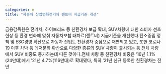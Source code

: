 ```yaml
---
categories: e
title: "자동차 산업변화전기차 렌트비 지급기준 개선"
---
```

금융감독원은 전기차, 하이브리드 등 친환경차 보급 확대, SUV차량에 대한 소비자 선호 현상 등 환경 변화에 맞춰 자동차보험 대차료(렌트비) 지급기준을 개선했다.탄소중립 정책 및 ESG경영 확산으로 자동차 산업도 친환경차 중심으로 재편되고 있고, 또한 코로나19 이후 차박 등 레저문화 확산으로 다양한 종류의 SUV 차량이 출시되는 등 전체 차량에서 SUV 비중도 증가하는데 따른 것이다.전체 차량 중 친환경차 비중은 ‘16년 1.1%(24만대)에서 ’21년 4.7%(116만대)로 확대됐다, 특히 ‘21년 신규 등록한 친환경차는 전년